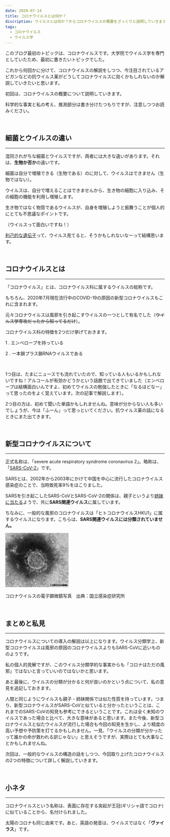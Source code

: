 ```yaml
---
date: 2020-07-14
title: コロナウイルスとは何か？
discription: ウイルスとは何か？からコロナウイルスの概要をざっくりと説明していきます。
tags:
  - コロナウイルス
  - ウイルス学
---
```


このブログ最初のトピックは、コロナウイルスです。大学院でウイルス学を専門としていたため、最初に書きたいトピックでした。

これから何回かに分けて、コロナウイルスの解説をしつつ、今注目されているアビガンなどの抗ウイルス薬がどうしてコロナウイルスに効くかもしれないのか解説していきたいと思います。

初回は、コロナウイルスの概要について説明していきます。

科学的な事実と私の考え、推測部分は書き分けたつもりですが、注意しつつお読みください。

<br/>

## **細菌とウイルスの違い**

***

混同されがちな細菌とウイルスですが、両者には大きな違いがあります。それは、**生物か否か**の違いです。

細菌は自分で増殖できる（生物である）のに対して、ウイルスはできません（生物ではない）。

ウイルスは、自分で増えることはできませんから、生き物の細胞に入り込み、その細胞の機能を利用し増殖します。

生き物ではなく物質であるウイルスが、自身を増殖しようと振舞うことが個人的にとても不思議なポイントです。

（ウイルスって面白いですね！）

<u>[利己的な遺伝子](https://ja.wikipedia.org/wiki/利己的遺伝子)</u>って、ウイルス見てると、そうかもしれないなーって結構思います。

<br/>

## **コロナウイルスとは**

***

「コロナウイルス」とは、コロナウイルス科に属するウイルスの総称です。

もちろん、2020年7月現在流行中のCOVID-19の原因の新型コロナウイルスもこれに含まれます。

元々コロナウイルスは風邪を引き起こすウイルスの一つとして有名でした（~~ウイルス学専攻だったから知ってるだけ~~）。

コロナウイルス科の特徴を2つだけ挙げておきます。

1 . エンベロープを持っている

2 . 一本鎖プラス鎖RNAウイルスである

<br/>

1つ目は、たまにニュースでも流れていたので、知っている人もいるかもしれないですね！アルコールが有効かどうかという話題で出てきていました（エンベロープは結構面白いんですよ、初めてウイルスの勉強したときに「なるほどなー」って思ったのをよく覚えています。次の記事で解説します）。

2つ目の方は、初めて聞いた単語かもしれませんね。意味が分からない人も多いでしょうが、今は「ふーん」って思っといてください。抗ウイルス薬の話になるときにまた出てきます。

<br/>

## **新型コロナウイルスについて**

***

正式名称は、「severe acute respiratory syndrome coronavirus 2」。略称は、「<u>[SARS-CoV-2](https://www.who.int/emergencies/diseases/novel-coronavirus-2019/technical-guidance/naming-the-coronavirus-disease-(covid-2019)-and-the-virus-that-causes-it)</u>」です。

SARSとは、2002年から2003年にかけて中国を中心に流行したコロナウイルス感染症のことで、当時致死率9%をほこりました。

SARSを引き起こしたSARS-CoVとSARS-CoV-2の関係は、親子というより<u>[姉妹に当たる](https://www.biorxiv.org/content/10.1101/2020.02.07.937862v1.full.pdf)</u>ようで、共に**SARS関連ウイルス**に属しています。

ちなみに、一般的な風邪のコロナウイルスは「ヒトコロナウイルスHKU1」に属するウイルスになります。こちらは、**SARS関連ウイルスには分類されていません。**

![SARS-CoV-2](../images/2019nCoV-200130monos_niid.jpg)

コロナウイルスの電子顕微鏡写真　出典：国立感染症研究所

<br/>

## **まとめと私見**

***

コロナウイルスについての導入の解説は以上になります。ウイルス分類学上、新型コロナウイルスは風邪の原因のコロナウイルスよりもSARS-CoVに近いもののようです。

私の個人的見解ですが、このウイルス分類学的な事実からも「コロナはただの風邪」ではないと言っていいのではないかと思います。

あと最後に、ウイルスの分類が分かると何が良いのかという点について、私の意見を追記しておきます。

人間と同じようにウイルスも親子・姉妹関係では似た性質を持っています。つまり、新型コロナウイルスがSARS-CoVと似ていると分かったということは、これまでのSARS-CoVの知見も参考にできるということです。これは全く未知のウイルスであった場合と比べて、大きな意味があると思います。また今後、新型コロナウイルスと似たウイルスが流行した場合も今回の知見を生かし、より精度の高い予想や予防策を打てるかもしれません。一見、「ウイルスの分類が分かったって誰かの命が救われる訳じゃない」と思えそうですが、実際はとても大事なことかもしれませんね。

次回は、一般的なウイルスの構造の話をしつつ、今回取り上げたコロナウイルスの2つの特徴について詳しく解説していきます。

<br/>

## **小ネタ**

***

コロナウイルスという名称は、表面に存在する突起が王冠(ギリシャ語でコロナ)に似ていることから、名付けられました。

太陽のコロナも同じ由来です。あと、英語の発音は、ウイルスではなく「**ヴァイラス**」です。
